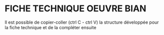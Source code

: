 # FICHE TECHNIQUE OEUVRE BIAN

Il est possible de copier-coller (ctrl C - ctrl V) la structure développée pour la fiche technique et de la compléter ensuite
